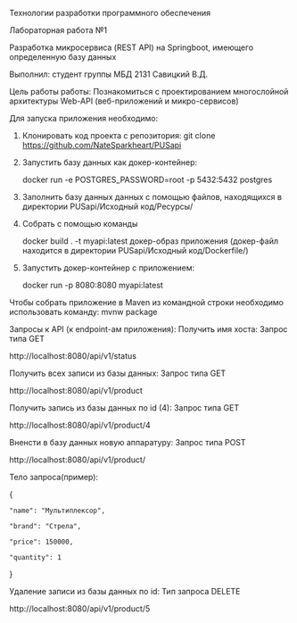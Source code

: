 Технологии разработки программного обеспечения

Лабораторная работа №1

Разработка микросервиса (REST API) на Springboot, имеющего определенную базу данных 

Выполнил: студент группы МБД 2131 Савицкий В.Д.

Цель работы работы: Познакомиться с проектированием многослойной архитектуры Web-API (веб-приложений и микро-сервисов)

Для запуска приложения необходимо:

1. Клонировать код проекта с репозитория:  git clone https://github.com/NateSparkheart/PUSapi
2. Запустить базу данных как докер-контейнер: 

   docker run -e POSTGRES_PASSWORD=root -p 5432:5432 postgres
3. Заполнить базу данных данных с помощью файлов, находящихся в директории PUSapi/Исходный код/Ресурсы/
4. Собрать с помощью команды 

   docker build . -t myapi:latest 
   докер-образ приложения (докер-файл находится в директории PUSapi/Исходный код/Dockerfile/)
5. Запустить докер-контейнер с приложением: 

   docker run -p 8080:8080 myapi:latest

Чтобы собрать приложение в Maven из командной строки необходимо использовать команду:
   mvnw package

Запросы к API (к endpoint-ам приложения):
Получить имя хоста:
Запрос типа GET 

http://localhost:8080/api/v1/status

Получить всех записи из базы данных:
Запрос типа GET

http://localhost:8080/api/v1/product

Получить запись из базы данных по id (4):
Запрос типа GET

http://localhost:8080/api/v1/product/4

Вненсти в базу данных новую аппаратуру:
Запрос типа POST 

http://localhost:8080/api/v1/product/

Тело запроса(пример):

{

	"name": "Мультиплексор",
	
	"brand": "Стрела",
	
	"price": 150000,
	
	"quantity": 1	
}

Удаление записи из базы данных по id:
Тип запроса DELETE 

http://localhost:8080/api/v1/product/5
